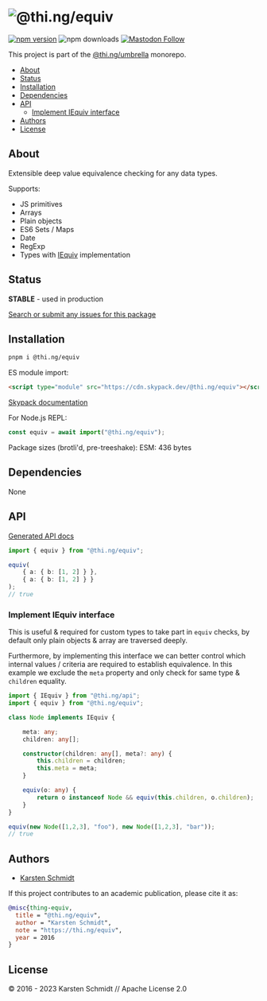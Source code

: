 <!-- This file is generated - DO NOT EDIT! -->

# ![@thi.ng/equiv](https://media.thi.ng/umbrella/banners-20220914/thing-equiv.svg?36534ada)

[![npm version](https://img.shields.io/npm/v/@thi.ng/equiv.svg)](https://www.npmjs.com/package/@thi.ng/equiv)
![npm downloads](https://img.shields.io/npm/dm/@thi.ng/equiv.svg)
[![Mastodon Follow](https://img.shields.io/mastodon/follow/109331703950160316?domain=https%3A%2F%2Fmastodon.thi.ng&style=social)](https://mastodon.thi.ng/@toxi)

This project is part of the
[@thi.ng/umbrella](https://github.com/thi-ng/umbrella/) monorepo.

- [About](#about)
- [Status](#status)
- [Installation](#installation)
- [Dependencies](#dependencies)
- [API](#api)
  - [Implement IEquiv interface](#implement-iequiv-interface)
- [Authors](#authors)
- [License](#license)

## About

Extensible deep value equivalence checking for any data types.

Supports:

- JS primitives
- Arrays
- Plain objects
- ES6 Sets / Maps
- Date
- RegExp
- Types with
  [IEquiv](https://github.com/thi-ng/umbrella/tree/develop/packages/api/src/api/equiv.ts)
  implementation

## Status

**STABLE** - used in production

[Search or submit any issues for this package](https://github.com/thi-ng/umbrella/issues?q=%5Bequiv%5D+in%3Atitle)

## Installation

```bash
pnpm i @thi.ng/equiv
```

ES module import:

```html
<script type="module" src="https://cdn.skypack.dev/@thi.ng/equiv"></script>
```

[Skypack documentation](https://docs.skypack.dev/)

For Node.js REPL:

```js
const equiv = await import("@thi.ng/equiv");
```

Package sizes (brotli'd, pre-treeshake): ESM: 436 bytes

## Dependencies

None

## API

[Generated API docs](https://docs.thi.ng/umbrella/equiv/)

```ts
import { equiv } from "@thi.ng/equiv";

equiv(
    { a: { b: [1, 2] } },
    { a: { b: [1, 2] } }
);
// true
```

### Implement IEquiv interface

This is useful & required for custom types to take part in `equiv`
checks, by default only plain objects & array are traversed deeply.

Furthermore, by implementing this interface we can better control which
internal values / criteria are required to establish equivalence. In
this example we exclude the `meta` property and only check for same type
& `children` equality.

```ts
import { IEquiv } from "@thi.ng/api";
import { equiv } from "@thi.ng/equiv";

class Node implements IEquiv {

    meta: any;
    children: any[];

    constructor(children: any[], meta?: any) {
        this.children = children;
        this.meta = meta;
    }

    equiv(o: any) {
        return o instanceof Node && equiv(this.children, o.children);
    }
}

equiv(new Node([1,2,3], "foo"), new Node([1,2,3], "bar"));
// true
```

## Authors

- [Karsten Schmidt](https://thi.ng)

If this project contributes to an academic publication, please cite it as:

```bibtex
@misc{thing-equiv,
  title = "@thi.ng/equiv",
  author = "Karsten Schmidt",
  note = "https://thi.ng/equiv",
  year = 2016
}
```

## License

&copy; 2016 - 2023 Karsten Schmidt // Apache License 2.0

